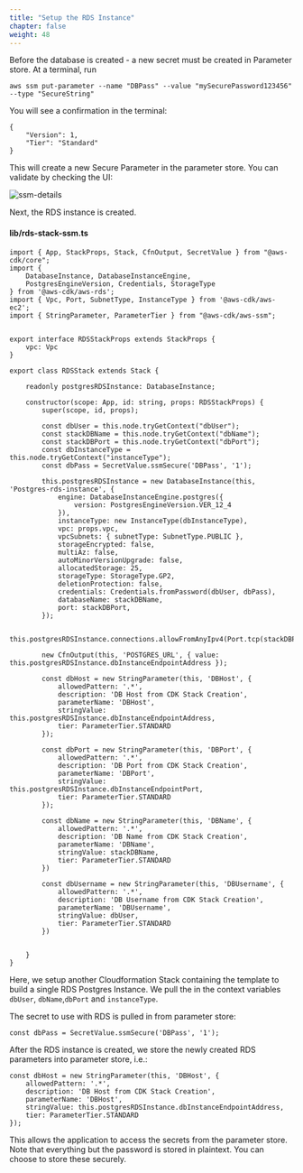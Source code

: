 ```yaml
---
title: "Setup the RDS Instance"
chapter: false
weight: 48
---
```


Before the database is created - a new secret must be created in Parameter store. At a terminal, run 

```
aws ssm put-parameter --name "DBPass" --value "mySecurePassword123456" --type "SecureString"
```
You will see a confirmation in the terminal:
```
{
    "Version": 1,
    "Tier": "Standard"
}
```
This will create a new Secure Parameter in the parameter store.   You can validate by checking the UI:

![ssm-details](/images/ssm-details.png)

Next, the RDS instance is created.  

#### lib/rds-stack-ssm.ts

```
import { App, StackProps, Stack, CfnOutput, SecretValue } from "@aws-cdk/core";
import {
    DatabaseInstance, DatabaseInstanceEngine,
    PostgresEngineVersion, Credentials, StorageType
} from '@aws-cdk/aws-rds';
import { Vpc, Port, SubnetType, InstanceType } from '@aws-cdk/aws-ec2';
import { StringParameter, ParameterTier } from "@aws-cdk/aws-ssm";


export interface RDSStackProps extends StackProps {
    vpc: Vpc
}

export class RDSStack extends Stack {

    readonly postgresRDSInstance: DatabaseInstance;

    constructor(scope: App, id: string, props: RDSStackProps) {
        super(scope, id, props);

        const dbUser = this.node.tryGetContext("dbUser");
        const stackDBName = this.node.tryGetContext("dbName");
        const stackDBPort = this.node.tryGetContext("dbPort");
        const dbInstanceType = this.node.tryGetContext("instanceType");
        const dbPass = SecretValue.ssmSecure('DBPass', '1');   

        this.postgresRDSInstance = new DatabaseInstance(this, 'Postgres-rds-instance', {
            engine: DatabaseInstanceEngine.postgres({
                version: PostgresEngineVersion.VER_12_4
            }),
            instanceType: new InstanceType(dbInstanceType),
            vpc: props.vpc,
            vpcSubnets: { subnetType: SubnetType.PUBLIC },
            storageEncrypted: false,
            multiAz: false,
            autoMinorVersionUpgrade: false,
            allocatedStorage: 25,
            storageType: StorageType.GP2,
            deletionProtection: false,
            credentials: Credentials.fromPassword(dbUser, dbPass),
            databaseName: stackDBName,
            port: stackDBPort,
        });

        this.postgresRDSInstance.connections.allowFromAnyIpv4(Port.tcp(stackDBPort));

        new CfnOutput(this, 'POSTGRES_URL', { value: this.postgresRDSInstance.dbInstanceEndpointAddress });

        const dbHost = new StringParameter(this, 'DBHost', {
            allowedPattern: '.*',
            description: 'DB Host from CDK Stack Creation',
            parameterName: 'DBHost',
            stringValue: this.postgresRDSInstance.dbInstanceEndpointAddress,
            tier: ParameterTier.STANDARD
        });

        const dbPort = new StringParameter(this, 'DBPort', {
            allowedPattern: '.*',
            description: 'DB Port from CDK Stack Creation',
            parameterName: 'DBPort',
            stringValue: this.postgresRDSInstance.dbInstanceEndpointPort,
            tier: ParameterTier.STANDARD
        });

        const dbName = new StringParameter(this, 'DBName', {
            allowedPattern: '.*',
            description: 'DB Name from CDK Stack Creation',
            parameterName: 'DBName',
            stringValue: stackDBName,
            tier: ParameterTier.STANDARD
        })

        const dbUsername = new StringParameter(this, 'DBUsername', {
            allowedPattern: '.*',
            description: 'DB Username from CDK Stack Creation',
            parameterName: 'DBUsername',
            stringValue: dbUser,
            tier: ParameterTier.STANDARD
        })


    }
}
```

Here, we setup another Cloudformation Stack containing the template to build a single RDS Postgres Instance.   We pull the in the context variables `dbUser`, `dbName`,`dbPort` and `instanceType`.

The secret to use with RDS is pulled in from parameter store:
```
const dbPass = SecretValue.ssmSecure('DBPass', '1');  
```
After the RDS instance is created, we store the newly created RDS parameters into parameter store, i.e.:
```
const dbHost = new StringParameter(this, 'DBHost', {
    allowedPattern: '.*',
    description: 'DB Host from CDK Stack Creation',
    parameterName: 'DBHost',
    stringValue: this.postgresRDSInstance.dbInstanceEndpointAddress,
    tier: ParameterTier.STANDARD
});
```

This allows the application to access the secrets from the parameter store.  Note that everything but the password is stored in plaintext.  You can choose to store these securely. 

